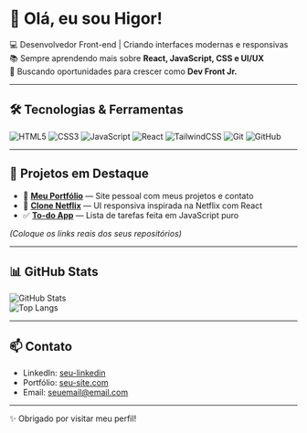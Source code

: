 # 👋 Olá, eu sou Higor!

💻 Desenvolvedor Front-end | Criando interfaces modernas e responsivas  
📚 Sempre aprendendo mais sobre **React, JavaScript, CSS e UI/UX**  
🚀 Buscando oportunidades para crescer como **Dev Front Jr.**

---

## 🛠️ Tecnologias & Ferramentas

![HTML5](https://img.shields.io/badge/-HTML5-E34F26?style=flat&logo=html5&logoColor=fff)
![CSS3](https://img.shields.io/badge/-CSS3-1572B6?style=flat&logo=css3)
![JavaScript](https://img.shields.io/badge/-JavaScript-F7DF1E?style=flat&logo=javascript&logoColor=000)
![React](https://img.shields.io/badge/-React-61DAFB?style=flat&logo=react&logoColor=000)
![TailwindCSS](https://img.shields.io/badge/-TailwindCSS-38B2AC?style=flat&logo=tailwind-css&logoColor=fff)
![Git](https://img.shields.io/badge/-Git-F05032?style=flat&logo=git&logoColor=fff)
![GitHub](https://img.shields.io/badge/-GitHub-181717?style=flat&logo=github)

---

## 📌 Projetos em Destaque

- 🎨 [**Meu Portfólio**](#) — Site pessoal com meus projetos e contato  
- 📱 [**Clone Netflix**](#) — UI responsiva inspirada na Netflix com React  
- ✅ [**To-do App**](#) — Lista de tarefas feita em JavaScript puro  

*(Coloque os links reais dos seus repositórios)*

---

## 📊 GitHub Stats

![GitHub Stats](https://github-readme-stats.vercel.app/api?username=SEU-USUARIO&show_icons=true&theme=tokyonight)  
![Top Langs](https://github-readme-stats.vercel.app/api/top-langs/?username=SEU-USUARIO&layout=compact&theme=tokyonight)

---

## 📫 Contato

- LinkedIn: [seu-linkedin](#)  
- Portfólio: [seu-site.com](#)  
- Email: seuemail@email.com  

---

✨ Obrigado por visitar meu perfil!
